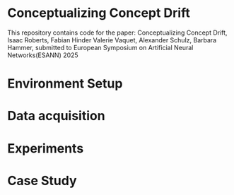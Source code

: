 # Conceptualizing Concept Drift
This repository contains code for the paper:  Conceptualizing Concept Drift, Isaac Roberts, Fabian Hinder Valerie Vaquet, Alexander Schulz, Barbara Hammer, submitted to European Symposium on Artificial Neural Networks(ESANN) 2025

# Environment Setup

# Data acquisition

# Experiments

# Case Study 
